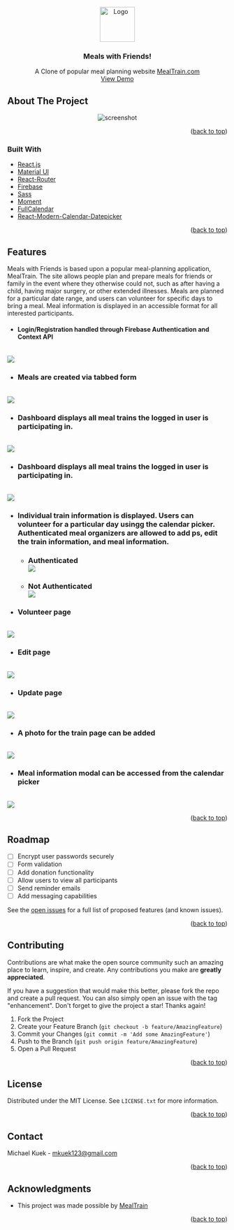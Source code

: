 <div id="top"></div>
<!--
*** Thanks for checking out the Best-README-Template. If you have a suggestion
*** that would make this better, please fork the repo and create a pull request
*** or simply open an issue with the tag "enhancement".
*** Don't forget to give the project a star!
*** Thanks again! Now go create something AMAZING! :D
-->

<!-- PROJECT LOGO -->
<br />
<div align="center">
  <a href="https://github.com/mkuek/meals-with-friends">
    <img src="https://github.com/othneildrew/Best-README-Template/raw/master/images/logo.png" alt="Logo" width="80" height="80">
  </a>

<h3 align="center">Meals with Friends!</h3>

  <p align="center">
    A Clone of popular meal planning website <a href="https://mealtrain.com">MealTrain.com</a> 
    <br />
    <a href="https://meals-with-friends.netlify.app/">View Demo</a>
  </p>
</div>
<!-- ABOUT THE PROJECT -->

## About The Project

<div align="center"> 
  <img src="./readMeImages/overview.png" alt="screenshot" />
</div>

<p align="right">(<a href="#top">back to top</a>)</p>

### Built With

- [React.js](https://reactjs.org/)
- [Material UI](https://mui.com)
- [React-Router](https://reactrouter.com)
- [Firebase](https://firebase.google.com/)
- [Sass](https://sass-lang.com/)
- [Moment](https://momentjs.com)
- [FullCalendar](https://fullcalendar.io/)
- [React-Modern-Calendar-Datepicker](https://kiarash-z.github.io/react-modern-calendar-datepicker/)

<p align="right">(<a href="#top">back to top</a>)</p>

<!-- USAGE EXAMPLES -->

## Features

Meals with Friends is based upon a popular meal-planning application, MealTrain. The site allows people plan and prepare meals for friends or family in the event where they otherwise could not, such as after having a child, having major surgery, or other extended illnesses. Meals are planned for a particular date range, and users can volunteer for specific days to bring a meal. Meal information is displayed in an accessible format for all interested participants.

- #### Login/Registration handled through Firebase Authentication and Context API
<br/>
<img src="./readMeImages/login.png"/>
<br/>

- ### Meals are created via tabbed form
<br/>
<img src="./readMeImages/create.png"/>
<br/>

- ### Dashboard displays all meal trains the logged in user is participating in.
<br/>
<img src="./readMeImages/dashboard.png"/>
<br/>

- ### Dashboard displays all meal trains the logged in user is participating in.
<br/>
<img src="./readMeImages/dashboard.png"/>
<br/>

- ### Individual train information is displayed. Users can volunteer for a particular day usingg the calendar picker. Authenticated meal organizers are allowed to add  ps, edit the train information, and meal information.
  - ### Authenticated <br/><img src="./readMeImages/overview.png"/><br/>
  - ### Not Authenticated<br /><img src="./readMeImages/calendar.png"/><br/>

- ### Volunteer page
<br/>
<img src="./readMeImages/volunteer.png"/>
<br/>

  - ### Edit page
<br/>
<img src="./readMeImages/edit.png"/>
<br/>

  - ### Update page
<br/>
<img src="./readMeImages/updates.png"/>
<br/>

- ### A photo for the train page can be added
<br/>
<img src="./readMeImages/addPhotos.png"/>
<br/>

- ### Meal information modal can be accessed from the calendar picker
<br/>
<img src="./readMeImages/instructions.gif"/>
<br/>

<p align="right">(<a href="#top">back to top</a>)</p>

<!-- ROADMAP -->

## Roadmap

- [ ] Encrypt user passwords securely
- [ ] Form validation
- [ ] Add donation functionality
- [ ] Allow users to view all participants
- [ ] Send reminder emails
- [ ] Add messaging capabilities

See the [open issues](https://github.com/github_username/repo_name/issues) for a full list of proposed features (and known issues).

<p align="right">(<a href="#top">back to top</a>)</p>

<!-- CONTRIBUTING -->

## Contributing

Contributions are what make the open source community such an amazing place to learn, inspire, and create. Any contributions you make are **greatly appreciated**.

If you have a suggestion that would make this better, please fork the repo and create a pull request. You can also simply open an issue with the tag "enhancement".
Don't forget to give the project a star! Thanks again!

1. Fork the Project
2. Create your Feature Branch (`git checkout -b feature/AmazingFeature`)
3. Commit your Changes (`git commit -m 'Add some AmazingFeature'`)
4. Push to the Branch (`git push origin feature/AmazingFeature`)
5. Open a Pull Request

<p align="right">(<a href="#top">back to top</a>)</p>

<!-- LICENSE -->

## License

Distributed under the MIT License. See `LICENSE.txt` for more information.

<p align="right">(<a href="#top">back to top</a>)</p>

<!-- CONTACT -->

## Contact

Michael Kuek - mkuek123@gmail.com

<p align="right">(<a href="#top">back to top</a>)</p>

<!-- ACKNOWLEDGMENTS -->

## Acknowledgments

- This project was made possible by [MealTrain](https://www.mealtrain.com/)


<p align="right">(<a href="#top">back to top</a>)</p>
